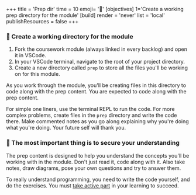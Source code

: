 +++
title = 'Prep dir'
time = 10
emoji= '📂'
[objectives]
    1='Create a working prep directory for the module'
[build]
  render = 'never'
  list = 'local'
  publishResources = false
+++

### 📂 Create a working directory for the module

1. Fork the coursework module (always linked in every backlog) and open it in VSCode.
1. In your VSCode terminal, navigate to the root of your project directory.
1. Create a new directory called `prep` to store all the files you'll be working on for this module.

As you work through the module, you'll be creating files in this directory to code along with the prep content. You are expected to code along with the prep content.

For simple one liners, use the terminal REPL to run the code. For more complex problems, create files in the `prep` directory and write the code there. Make commented notes as you go along explaining why you're doing what you're doing. Your future self will thank you.

### 🔑 The most important thing is to secure your understanding

The prep content is designed to help you understand the concepts you'll be working with in the module. Don't just read it, code along with it. Also take notes, draw diagrams, pose your own questions and try to answer them.

To really understand programming, you need to write the code yourself, and do the exercises. You must [take active part](https://www.pnas.org/doi/10.1073/pnas.1319030111) in your learning to succeed.
